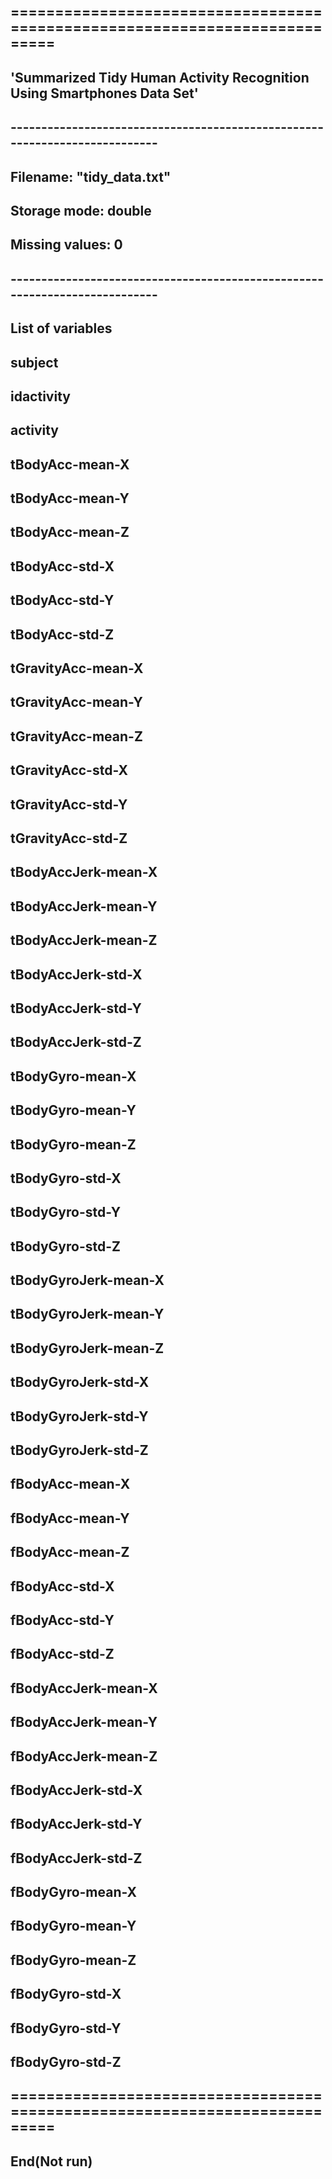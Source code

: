 ## ===========================================================================
## 
##   'Summarized Tidy Human Activity Recognition Using Smartphones Data Set'
## 
## 
## ---------------------------------------------------------------------------
## 
##    Filename: "tidy_data.txt"
##    Storage mode: double
##    Missing values: 0
## ---------------------------------------------------------------------------
## List of variables
##
## subject
## idactivity
## activity
## tBodyAcc-mean-X
## tBodyAcc-mean-Y
## tBodyAcc-mean-Z
## tBodyAcc-std-X
## tBodyAcc-std-Y
## tBodyAcc-std-Z
## tGravityAcc-mean-X
## tGravityAcc-mean-Y
## tGravityAcc-mean-Z
## tGravityAcc-std-X
## tGravityAcc-std-Y
## tGravityAcc-std-Z
## tBodyAccJerk-mean-X
## tBodyAccJerk-mean-Y
## tBodyAccJerk-mean-Z
## tBodyAccJerk-std-X
## tBodyAccJerk-std-Y
## tBodyAccJerk-std-Z
## tBodyGyro-mean-X
## tBodyGyro-mean-Y
## tBodyGyro-mean-Z
## tBodyGyro-std-X
## tBodyGyro-std-Y
## tBodyGyro-std-Z
## tBodyGyroJerk-mean-X
## tBodyGyroJerk-mean-Y
## tBodyGyroJerk-mean-Z
## tBodyGyroJerk-std-X
## tBodyGyroJerk-std-Y
## tBodyGyroJerk-std-Z
## fBodyAcc-mean-X
## fBodyAcc-mean-Y
## fBodyAcc-mean-Z
## fBodyAcc-std-X
## fBodyAcc-std-Y
## fBodyAcc-std-Z
## fBodyAccJerk-mean-X
## fBodyAccJerk-mean-Y
## fBodyAccJerk-mean-Z
## fBodyAccJerk-std-X
## fBodyAccJerk-std-Y
## fBodyAccJerk-std-Z
## fBodyGyro-mean-X
## fBodyGyro-mean-Y
## fBodyGyro-mean-Z
## fBodyGyro-std-X
## fBodyGyro-std-Y
## fBodyGyro-std-Z
## 
## 
## ===========================================================================
## 
## 
## 
## End(Not run)